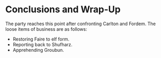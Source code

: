 # Conclusions and Wrap-Up

The party reaches this point after confronting Carlton and Fordem.
The loose items of business are as follows:

- Restoring Faire to elf form.
- Reporting back to Shufharz.
- Apprehending Groubun.

